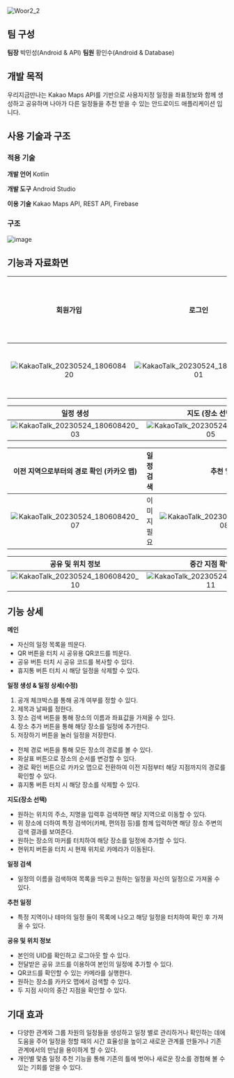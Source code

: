 ![Woor2_2](https://github.com/Insoo-Hwang/WooR2/assets/72377913/29116fdc-1da3-474a-b5ff-e73efe318c4f)

## 팀 구성
**팀장** 박민성(Android & API)
**팀원** 황인수(Android & Database)

## 개발 목적
우리지금만나는 Kakao Maps API를 기반으로 사용자지정 일정을 좌표정보와 함께 생성하고 공유하며 나아가 다른 일정들을 추천 받을 수 있는 안드로이드 애플리케이션 입니다.

## 사용 기술과 구조

### 적용 기술
**개발 언어** Kotlin

**개발 도구** Android Studio

**이용 기술** Kakao Maps API, REST API, Firebase

### 구조
![image](https://github.com/Insoo-Hwang/WooR2/assets/72377913/94ea1ce1-6797-46f3-a201-8fcd6c5fa286)


## 기능과 자료화면

| 회원가입 | 로그인 | 메인 (일정 목록) |
|:-------------------------------------:|:-------------------------------------------------:|:-----------------------------------------------:|
|![KakaoTalk_20230524_180608420](https://github.com/Insoo-Hwang/WooR2/assets/72377913/95a86905-3853-4666-9911-fe9fafa95bfb)|![KakaoTalk_20230524_180608420_01](https://github.com/Insoo-Hwang/WooR2/assets/72377913/ce29f5ce-6850-4d75-aeda-82d0b0c56253)|이미지필요|

| 일정 생성 | 지도 (장소 선택) | 전체 경로 확인 |
|:-------------------------------------:|:-------------------------------------------------:|:-----------------------------------------------:|
|![KakaoTalk_20230524_180608420_03](https://github.com/Insoo-Hwang/WooR2/assets/72377913/606788fe-89d4-4611-9857-217f44741885)|![KakaoTalk_20230524_180608420_05](https://github.com/Insoo-Hwang/WooR2/assets/72377913/65a23bfd-5dd5-4727-a504-635209919c4c)|![KakaoTalk_20230524_180608420_06](https://github.com/Insoo-Hwang/WooR2/assets/72377913/6d4e7ca2-1aee-4fbb-9def-2857f926dc90)|

| 이전 지역으로부터의 경로 확인 (카카오 맵) | 일정 검색 | 추천 일정 |
|:-------------------------------------:|:-------------------------------------------------:|:-----------------------------------------------:|
|![KakaoTalk_20230524_180608420_07](https://github.com/Insoo-Hwang/WooR2/assets/72377913/37a31a21-a3ce-4983-8cc6-cbb02ae77c5f)|이미지필요|![KakaoTalk_20230524_180608420_08](https://github.com/Insoo-Hwang/WooR2/assets/72377913/41b2cde7-2ba9-414b-87a0-035ac923f7f1)|

| 공유 및 위치 정보 | 중간 지점 확인 | 일정 상세(수정) |
|:-------------------------------------:|:-------------------------------------------------:|:-------------------------------------------------:|
|![KakaoTalk_20230524_180608420_10](https://github.com/Insoo-Hwang/WooR2/assets/72377913/60538964-836d-446f-b951-04cc5cd43074)|![KakaoTalk_20230524_180608420_11](https://github.com/Insoo-Hwang/WooR2/assets/72377913/d221549f-4d73-4748-a8e8-6aa860905066)|![KakaoTalk_20230524_183245761](https://github.com/Insoo-Hwang/WooR2/assets/72377913/05f73a01-f1d9-42cd-88c7-c68b751658ca)|

## 기능 상세

**메인**
  - 자신의 일정 목록을 띄운다.
  - QR 버튼을 터치 시 공유용 QR코드를 띄운다.
  - 공유 버튼 터치 시 공유 코드를 복사할 수 있다.
  - 휴지통 버튼 터치 시 해당 일정을 삭제할 수 있다.

**일정 생성 & 일정 상세(수정)**
  1. 공개 체크박스를 통해 공개 여부를 정할 수 있다.
  2. 제목과 날짜를 정한다.
  3. 장소 검색 버튼을 통해 장소의 이름과 좌표값을 가져올 수 있다.
  4. 장소 추가 버튼을 통해 해당 장소를 일정에 추가한다.
  5. 저장하기 버튼을 눌러 일정을 저장한다.
  - 전체 경로 버튼을 통해 모든 장소의 경로를 볼 수 있다.
  - 화살표 버튼으로 장소의 순서를 변겅할 수 있다.
  - 경로 확인 버튼으로 카카오 맵으로 전환하여 이전 지점부터 해당 지점까지의 경로를 확인할 수 있다.
  - 휴지통 버튼 터치 시 해당 장소를 삭제할 수 있다.

**지도(장소 선택)**
  - 원하는 위치의 주소, 지명을 입력후 검색하면 해당 지역으로 이동할 수 있다.
  - 위 장소에 더하여 특정 검색어(카페, 편의점 등)를 함께 입력하면 해당 장소 주변의 검색 결과를 보여준다.
  - 원하는 장소의 마커를 터치하여 해당 장소를 일정에 추가할 수 있다.
  - 현위치 버튼을 터치 시 현재 위치로 카메라가 이동된다.

**일정 검색**
  - 일정의 이름을 검색하여 목록을 띄우고 원하는 일정을 자신의 일정으로 가져올 수 있다.

**추천 일정**
  - 특정 지역이나 테마의 일정 들이 목록에 나오고 해당 일정을 터치하여 확인 후 가져올 수 있다.

**공유 및 위치 정보** 
  - 본인의 UID를 확인하고 로그아웃 할 수 있다.
  - 전달받은 공유 코드를 이용하여 본인의 일정에 추가할 수 있다.
  - QR코드를 확인할 수 있는 카메라를 실행한다.
  - 원하는 장소를 카카오 맵에서 검색할 수 있다.
  - 두 지점 사이의 중간 지점을 확인할 수 있다.

## 기대 효과
  - 다양한 관계와 그룹 차원의 일정들을 생성하고 일정 별로 관리하거나 확인하는 데에 도움을 주어 일정을 정할 때의 시간 효율성을 높이고 새로운 관계를 만들거나 기존 관계에서의 만남을 용이하게 할 수 있다.
  - 개인별 맟춤 일정 추천 기능을 통해 기존의 틀에 벗어나 새로운 장소를 경험해 볼 수 있는 기회를 얻을 수 있다.
